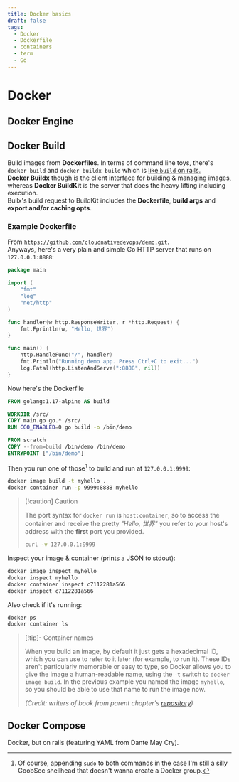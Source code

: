 ```yaml
---
title: Docker basics
draft: false
tags:
  - Docker
  - Dockerfile
  - containers
  - term
  - Go
---
```


# Docker

## Docker Engine

## Docker Build

Build images from **Dockerfiles**. In terms of command line toys, there's `docker build` and `docker buildx build` which is [like `build` on rails.](https://docs.docker.com/build/builders/#difference-between-docker-build-and-docker-buildx-build)\
**Docker Buildx** though is the client interface for building & managing images, whereas **Docker BuildKit** is the server that does the heavy lifting including execution.\
Builx's build request to BuildKit includes the **Dockerfile**, **build args** and **export and/or caching opts**.

### Example Dockerfile

From [`https://github.com/cloudnativedevops/demo.git`](https://github.com/cloudnativedevops/demo).\
Anyways, here's a very plain and simple Go HTTP server that runs on `127.0.0.1:8888`:

```go
package main

import (
	"fmt"
	"log"
	"net/http"
)

func handler(w http.ResponseWriter, r *http.Request) {
	fmt.Fprintln(w, "Hello, 世界")
}

func main() {
	http.HandleFunc("/", handler)
	fmt.Println("Running demo app. Press Ctrl+C to exit...")
	log.Fatal(http.ListenAndServe(":8888", nil))
}
```

Now here's the Dockerfile

```dockerfile
FROM golang:1.17-alpine AS build

WORKDIR /src/
COPY main.go go.* /src/
RUN CGO_ENABLED=0 go build -o /bin/demo

FROM scratch
COPY --from=build /bin/demo /bin/demo
ENTRYPOINT ["/bin/demo"]
```

Then you run one of those[^1] to build and run at `127.0.0.1:9999`:

```sh
docker image build -t myhello .
docker container run -p 9999:8888 myhello
```

> [!caution] Caution
>
> The port syntax for `docker run` is `host:container`, so to access the container and receive the pretty *"Hello, 世界"* you refer to your host's address with the **first** port you provided.
> ```sh
> curl -v 127.0.0.1:9999
> ```

Inspect your image & container (prints a JSON to stdout):

```sh
docker image inspect myhello
docker inspect myhello
docker container inspect c7112281a566
docker inspect c7112281a566
```

Also check if it's running:

```sh
docker ps
docker container ls
```

> [!tip]- Container names
> 
> When you build an image, by default it just gets a hexadecimal ID, which you can use to refer to it later (for example, to run it). These IDs aren't particularly memorable or easy to type, so Docker allows you to give the image a human-readable name, using the `-t` switch to `docker image build`. In the previous example you named the image `myhello`, so you should be able to use that name to run the image now.
>
> *(Credit: writers of book from parent chapter's [repository](https://github.com/cloudnativedevops/demo))*

## Docker Compose

Docker, but on rails (featuring YAML from Dante May Cry).

[^1]: Of course, appending `sudo` to both commands in the case I'm still a silly GoobSec shellhead that doesn't wanna create a Docker group.

